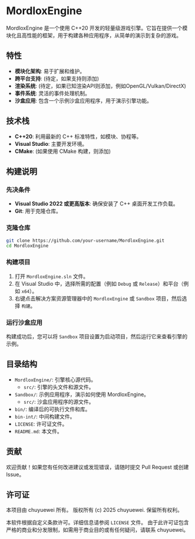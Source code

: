 # MordloxEngine

MordloxEngine 是一个使用 C++20 开发的轻量级游戏引擎。它旨在提供一个模块化且高性能的框架，用于构建各种应用程序，从简单的演示到复杂的游戏。

## 特性

*   **模块化架构**: 易于扩展和维护。
*   **跨平台支持**: (待定，如果支持则添加)
*   **渲染系统**: (待定，如果已知渲染API则添加，例如OpenGL/Vulkan/DirectX)
*   **事件系统**: 灵活的事件处理机制。
*   **沙盒应用**: 包含一个示例沙盒应用程序，用于演示引擎功能。

## 技术栈

*   **C++20**: 利用最新的 C++ 标准特性，如模块、协程等。
*   **Visual Studio**: 主要开发环境。
*   **CMake**: (如果使用 CMake 构建，则添加)

## 构建说明

### 先决条件

*   **Visual Studio 2022 或更高版本**: 确保安装了 C++ 桌面开发工作负载。
*   **Git**: 用于克隆仓库。

### 克隆仓库

```bash
git clone https://github.com/your-username/MordloxEngine.git
cd MordloxEngine
```

### 构建项目

1.  打开 `MordloxEngine.sln` 文件。
2.  在 Visual Studio 中，选择所需的配置（例如 `Debug` 或 `Release`）和平台（例如 `x64`）。
3.  右键点击解决方案资源管理器中的 `MordloxEngine` 或 `Sandbox` 项目，然后选择 `构建`。

### 运行沙盒应用

构建成功后，您可以将 `Sandbox` 项目设置为启动项目，然后运行它来查看引擎的示例。

## 目录结构

*   `MordloxEngine/`: 引擎核心源代码。
    *   `src/`: 引擎的头文件和源文件。
*   `Sandbox/`: 示例应用程序，演示如何使用 MordloxEngine。
    *   `src/`: 沙盒应用程序的源文件。
*   `bin/`: 编译后的可执行文件和库。
*   `bin-int/`: 中间构建文件。
*   `LICENSE`: 许可证文件。
*   `README.md`: 本文件。

## 贡献

欢迎贡献！如果您有任何改进建议或发现错误，请随时提交 Pull Request 或创建 Issue。

## 许可证

本项目由 chuyuewei 所有。
版权所有 (c) 2025 chuyuewei. 保留所有权利。

本软件根据自定义条款许可。详细信息请参阅 `LICENSE` 文件。
由于此许可证包含严格的商业和分发限制，如需用于商业目的或有任何疑问，请联系 chuyuewei。
